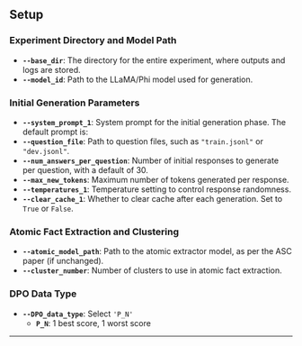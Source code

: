 ## Setup

### Experiment Directory and Model Path
- **`--base_dir`**: The directory for the entire experiment, where outputs and logs are stored.
- **`--model_id`**: Path to the LLaMA/Phi model used for generation.

### Initial Generation Parameters
- **`--system_prompt_1`**: System prompt for the initial generation phase. The default prompt is:
- **`--question_file`**: Path to question files, such as `"train.jsonl"` or `"dev.jsonl"`.
- **`--num_answers_per_question`**: Number of initial responses to generate per question, with a default of 30.
- **`--max_new_tokens`**: Maximum number of tokens generated per response.
- **`--temperatures_1`**: Temperature setting to control response randomness.
- **`--clear_cache_1`**: Whether to clear cache after each generation. Set to `True` or `False`.

### Atomic Fact Extraction and Clustering
- **`--atomic_model_path`**: Path to the atomic extractor model, as per the ASC paper (if unchanged).
- **`--cluster_number`**: Number of clusters to use in atomic fact extraction.


### DPO Data Type
- **`--DPO_data_type`**: Select `'P_N'`
  - **`P_N`**: 1 best score, 1 worst score

---
